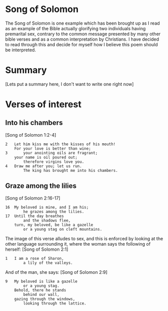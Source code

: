 # Song of Solomon
The Song of Solomon is one example which has been brought up as I read as an example of the Bible actually glorifying two individuals having premarital sex, contrary to the common message presented by many other bible verses and as a common interpretation by Christians. I have decided to read through this and decide for myself how I believe this poem should be interpreted.

# Summary

[Lets put a summary here, I don't want to write one right now]

# Verses of interest

## Into his chambers
[Song of Solomon 1:2-4]
``` 
2   Let him kiss me with the kisses of his mouth!
    For your love is better than wine;
3       your anointing oils are fragrant;
    your name is oil poured out;
        therefore virgins love you.
4   Draw me after you; let us run.
        The king has brought me into his chambers.
```

## Graze among the lilies
[Song of Solomon 2:16-17]
```
16  My beloved is mine, and I am his;
        he grazes among the lilies.
17  Until the day breathes
        and the shadows flee,
    turn, my beloved, be like a gazelle
        or a young stag on cleft mountains.
```

The image of this verse alludes to sex, and this is enforced by looking at the other language surrounding it, where the woman says the following of herself:
[Song of Solomon 2:1]
```
1   I am a rose of Sharon,
        a lily of the valleys.
```
And of the man, she says:
[Song of Solomon 2:9]
```
9   My beloved is like a gazelle
        or a young stag.
    Behold, there he stands
        behind our wall,
    gazing through the windows,
        looking through the lattice.
```